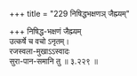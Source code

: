 +++
title = "229 निषिद्धभक्षणञ् जैह्म्यम्"

+++
निषिद्ध-भक्षणं जैह्म्यम्  
उत्कर्षे च वचो ऽनृतम्।  
रजस्वला-मुखाऽऽस्वादः  
सुरा-पान-समानि तु  ॥ ३.२२९ ॥